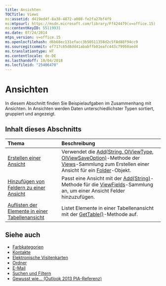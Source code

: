 ```yaml
---
title: Ansichten
TOCTitle: Views
ms:assetid: d419ed4f-8a38-4872-a008-fe2fa27bf4f9
ms:mtpsurl: https://msdn.microsoft.com/library/Ff424479(v=office.15)
ms:contentKeyID: 55119931
ms.date: 07/24/2014
mtps_version: v=office.15
ms.openlocfilehash: d6b68ec131efacc3b50511358d2c5f8d88f94cc9
ms.sourcegitcommit: ef717c65d8dd41ababffb01eafc443c79950aed4
ms.translationtype: HT
ms.contentlocale: de-DE
ms.lasthandoff: 10/04/2018
ms.locfileid: "25406470"
---
```

# <a name="views"></a>Ansichten

In diesem Abschnitt finden Sie Beispielaufgaben im Zusammenhang mit Ansichten. In Ansichten werden Daten unterschiedlichster Typen sortiert, gruppiert und angezeigt.

## <a name="in-this-section"></a>Inhalt dieses Abschnitts

|Thema|Beschreibung|
|:----|:----------|
|[Erstellen einer Ansicht](how-to-create-a-view.md)  |Verwendet die [Add(String, OlViewType, OlViewSaveOption)](https://msdn.microsoft.com/library/bb643986\(v=office.15\))-Methode der [Views](https://msdn.microsoft.com/library/bb644226\(v=office.15\))-Sammlung zum Erstellen einer Ansicht für ein [Folder](https://msdn.microsoft.com/library/bb645774\(v=office.15\))-Objekt.|
|[Hinzufügen von Feldern zu einer Ansicht](how-to-add-fields-to-a-view.md)  |Passt eine Ansicht mit der [Add(String)](https://msdn.microsoft.com/library/bb646040\(v=office.15\))-Methode für die [ViewFields](https://msdn.microsoft.com/library/bb645950\(v=office.15\))-Sammlung an, um einer Ansicht Felder hinzuzufügen.|
|[Auflisten der Elemente in einer Tabellenansicht](how-to-enumerate-items-in-a-table-view.md)  |Listet Elemente in einer Tabellenansicht mit der [GetTable()](https://msdn.microsoft.com/library/ff184699\(v=office.15\))-Methode auf.|

## <a name="see-also"></a>Siehe auch

- [Farbkategorien](color-categories.md)
- [Kontakte](contacts.md)
- [Elektronische Visitenkarten](electronic-business-cards.md)
- [Ordner](folders.md)
- [E-Mail](mail.md)
- [Suchen und Filtern](search-and-filter.md)
- [Gewusst wie... (Outlook 2013 PIA-Referenz)](how-do-i-outlook-2013-pia-reference.md)

